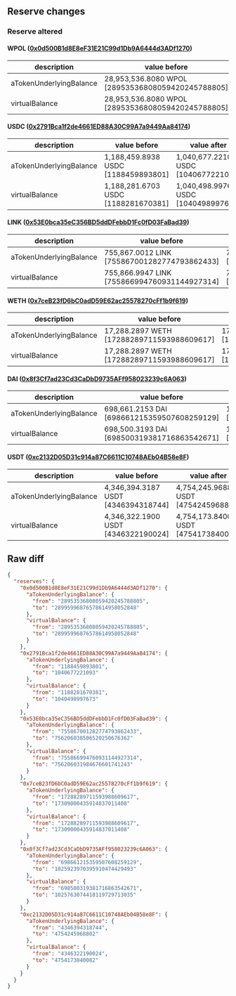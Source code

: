 ## Reserve changes

### Reserve altered

#### WPOL ([0x0d500B1d8E8eF31E21C99d1Db9A6444d3ADf1270](https://polygonscan.com/address/0x0d500B1d8E8eF31E21C99d1Db9A6444d3ADf1270))

| description | value before | value after |
| --- | --- | --- |
| aTokenUnderlyingBalance | 28,953,536.8080 WPOL [28953536808059420245788805] | 28,995,996.8765 WPOL [28995996876578614958052848] |
| virtualBalance | 28,953,536.8080 WPOL [28953536808059420245788805] | 28,995,996.8765 WPOL [28995996876578614958052848] |


#### USDC ([0x2791Bca1f2de4661ED88A30C99A7a9449Aa84174](https://polygonscan.com/address/0x2791Bca1f2de4661ED88A30C99A7a9449Aa84174))

| description | value before | value after |
| --- | --- | --- |
| aTokenUnderlyingBalance | 1,188,459.8938 USDC [1188459893801] | 1,040,677.2210 USDC [1040677221093] |
| virtualBalance | 1,188,281.6703 USDC [1188281670381] | 1,040,498.9976 USDC [1040498997673] |


#### LINK ([0x53E0bca35eC356BD5ddDFebbD1Fc0fD03FaBad39](https://polygonscan.com/address/0x53E0bca35eC356BD5ddDFebbD1Fc0fD03FaBad39))

| description | value before | value after |
| --- | --- | --- |
| aTokenUnderlyingBalance | 755,867.0012 LINK [755867001282774793862433] | 756,206.0385 LINK [756206038506520250676362] |
| virtualBalance | 755,866.9947 LINK [755866994760931144927314] | 756,206.0319 LINK [756206031984676601741243] |


#### WETH ([0x7ceB23fD6bC0adD59E62ac25578270cFf1b9f619](https://polygonscan.com/address/0x7ceB23fD6bC0adD59E62ac25578270cFf1b9f619))

| description | value before | value after |
| --- | --- | --- |
| aTokenUnderlyingBalance | 17,288.2897 WETH [17288289711593988609617] | 17,309.0004 WETH [17309000435914837011408] |
| virtualBalance | 17,288.2897 WETH [17288289711593988609617] | 17,309.0004 WETH [17309000435914837011408] |


#### DAI ([0x8f3Cf7ad23Cd3CaDbD9735AFf958023239c6A063](https://polygonscan.com/address/0x8f3Cf7ad23Cd3CaDbD9735AFf958023239c6A063))

| description | value before | value after |
| --- | --- | --- |
| aTokenUnderlyingBalance | 698,661.2153 DAI [698661215359507608259129] | 1,025,923.9703 DAI [1025923970395910474429493] |
| virtualBalance | 698,500.3193 DAI [698500319381716863542671] | 1,025,763.0744 DAI [1025763074418119729713035] |


#### USDT ([0xc2132D05D31c914a87C6611C10748AEb04B58e8F](https://polygonscan.com/address/0xc2132D05D31c914a87C6611C10748AEb04B58e8F))

| description | value before | value after |
| --- | --- | --- |
| aTokenUnderlyingBalance | 4,346,394.3187 USDT [4346394318744] | 4,754,245.9688 USDT [4754245968802] |
| virtualBalance | 4,346,322.1900 USDT [4346322190024] | 4,754,173.8400 USDT [4754173840082] |


## Raw diff

```json
{
  "reserves": {
    "0x0d500B1d8E8eF31E21C99d1Db9A6444d3ADf1270": {
      "aTokenUnderlyingBalance": {
        "from": "28953536808059420245788805",
        "to": "28995996876578614958052848"
      },
      "virtualBalance": {
        "from": "28953536808059420245788805",
        "to": "28995996876578614958052848"
      }
    },
    "0x2791Bca1f2de4661ED88A30C99A7a9449Aa84174": {
      "aTokenUnderlyingBalance": {
        "from": "1188459893801",
        "to": "1040677221093"
      },
      "virtualBalance": {
        "from": "1188281670381",
        "to": "1040498997673"
      }
    },
    "0x53E0bca35eC356BD5ddDFebbD1Fc0fD03FaBad39": {
      "aTokenUnderlyingBalance": {
        "from": "755867001282774793862433",
        "to": "756206038506520250676362"
      },
      "virtualBalance": {
        "from": "755866994760931144927314",
        "to": "756206031984676601741243"
      }
    },
    "0x7ceB23fD6bC0adD59E62ac25578270cFf1b9f619": {
      "aTokenUnderlyingBalance": {
        "from": "17288289711593988609617",
        "to": "17309000435914837011408"
      },
      "virtualBalance": {
        "from": "17288289711593988609617",
        "to": "17309000435914837011408"
      }
    },
    "0x8f3Cf7ad23Cd3CaDbD9735AFf958023239c6A063": {
      "aTokenUnderlyingBalance": {
        "from": "698661215359507608259129",
        "to": "1025923970395910474429493"
      },
      "virtualBalance": {
        "from": "698500319381716863542671",
        "to": "1025763074418119729713035"
      }
    },
    "0xc2132D05D31c914a87C6611C10748AEb04B58e8F": {
      "aTokenUnderlyingBalance": {
        "from": "4346394318744",
        "to": "4754245968802"
      },
      "virtualBalance": {
        "from": "4346322190024",
        "to": "4754173840082"
      }
    }
  }
}
```